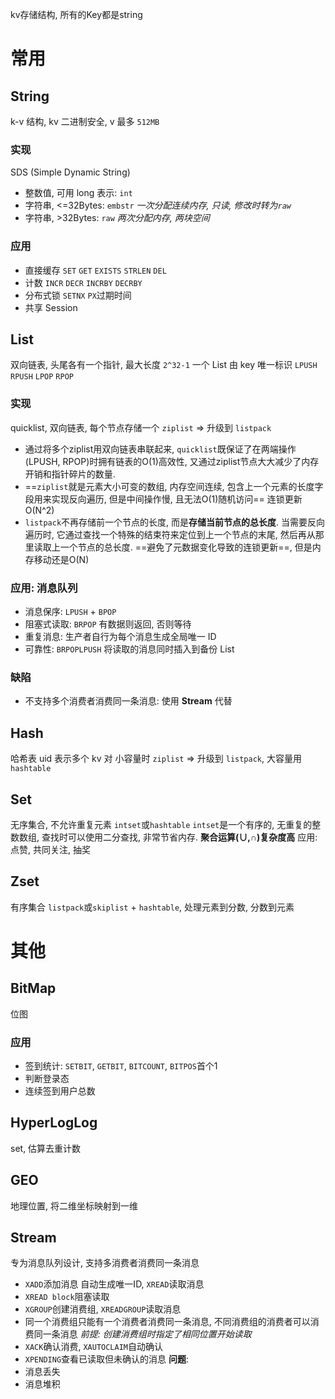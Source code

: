 kv存储结构, 所有的Key都是string
# 常用
## String
k-v 结构, kv 二进制安全, v 最多 `512MB`
### 实现
SDS (Simple Dynamic String)
- 整数值, 可用 long 表示: `int`
- 字符串, <=32Bytes: `embstr` *一次分配连续内存, 只读, 修改时转为`raw`*
- 字符串, >32Bytes: `raw` *两次分配内存, 两块空间*
### 应用
- 直接缓存 `SET` `GET` `EXISTS` `STRLEN` `DEL`
- 计数 `INCR` `DECR` `INCRBY` `DECRBY`
- 分布式锁 `SETNX` `PX`过期时间
- 共享 Session
## List
双向链表, 头尾各有一个指针, 最大长度 `2^32-1`
一个 List 由 key 唯一标识
`LPUSH` `RPUSH` `LPOP` `RPOP`
### 实现
quicklist, 双向链表, 每个节点存储一个 `ziplist` => 升级到 `listpack`
- 通过将多个ziplist用双向链表串联起来, `quicklist`既保证了在两端操作(LPUSH, RPOP)时拥有链表的O(1)高效性, 又通过ziplist节点大大减少了内存开销和指针碎片的数量.
- ==`ziplist`就是元素大小可变的数组, 内存空间连续, 包含上一个元素的长度字段用来实现反向遍历, 但是中间操作慢, 且无法O(1)随机访问== 连锁更新O(N^2)
- `listpack`不再存储前一个节点的长度, 而是**存储当前节点的总长度**. 当需要反向遍历时, 它通过查找一个特殊的结束符来定位到上一个节点的末尾, 然后再从那里读取上一个节点的总长度. ==避免了元数据变化导致的连锁更新==, 但是内存移动还是O(N)
### 应用: 消息队列
- 消息保序: `LPUSH` + `BPOP`
- 阻塞式读取: `BRPOP` 有数据则返回, 否则等待
- 重复消息: 生产者自行为每个消息生成全局唯一 ID
- 可靠性: `BRPOPLPUSH` 将读取的消息同时插入到备份 List
### 缺陷
- 不支持多个消费者消费同一条消息: 使用 **Stream** 代替
## Hash
哈希表 uid 表示多个 kv 对
小容量时 `ziplist` => 升级到 `listpack`, 大容量用`hashtable`
## Set
无序集合, 不允许重复元素 `intset`或`hashtable`
`intset`是一个有序的, 无重复的整数数组, 查找时可以使用二分查找, 非常节省内存.
**聚合运算(∪,∩)复杂度高**
应用: 点赞, 共同关注, 抽奖
## Zset
有序集合 `listpack`或`skiplist` + `hashtable`, 处理元素到分数, 分数到元素

# 其他
## BitMap
位图
### 应用
- 签到统计: `SETBIT`, `GETBIT`, `BITCOUNT`, `BITPOS`首个1
- 判断登录态
- 连续签到用户总数
## HyperLogLog
set, 估算去重计数
## GEO
地理位置, 将二维坐标映射到一维
## Stream
专为消息队列设计, 支持多消费者消费同一条消息
- `XADD`添加消息 自动生成唯一ID, `XREAD`读取消息
- `XREAD block`阻塞读取
- `XGROUP`创建消费组, `XREADGROUP`读取消息
- 同一个消费组只能有一个消费者消费同一条消息, 不同消费组的消费者可以消费同一条消息 *前提: 创建消费组时指定了相同位置开始读取*
- `XACK`确认消费, `XAUTOCLAIM`自动确认
- `XPENDING`查看已读取但未确认的消息
**问题**:
- 消息丢失
- 消息堆积
